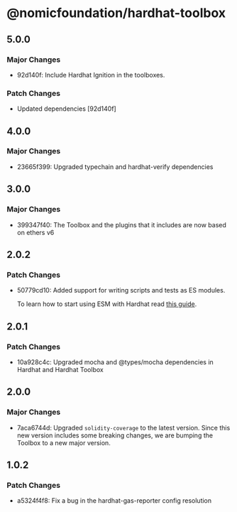 # @nomicfoundation/hardhat-toolbox

## 5.0.0

### Major Changes

- 92d140f: Include Hardhat Ignition in the toolboxes.

### Patch Changes

- Updated dependencies [92d140f]

## 4.0.0

### Major Changes

- 23665f399: Upgraded typechain and hardhat-verify dependencies

## 3.0.0

### Major Changes

- 399347f40: The Toolbox and the plugins that it includes are now based on ethers v6

## 2.0.2

### Patch Changes

- 50779cd10: Added support for writing scripts and tests as ES modules.

  To learn how to start using ESM with Hardhat read [this guide](https://hardhat.org/hardhat-runner/docs/advanced/using-esm).

## 2.0.1

### Patch Changes

- 10a928c4c: Upgraded mocha and @types/mocha dependencies in Hardhat and Hardhat Toolbox

## 2.0.0

### Major Changes

- 7aca6744d: Upgraded `solidity-coverage` to the latest version. Since this new version includes some breaking changes, we are bumping the Toolbox to a new major version.

## 1.0.2

### Patch Changes

- a5324f4f8: Fix a bug in the hardhat-gas-reporter config resolution
